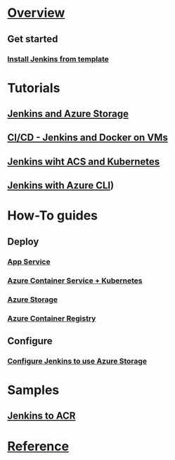 # [Overview](index.md)
## Get started
### [Install Jenkins from template](https://azuremarketplace.microsoft.com/marketplace/apps/azure-oss.jenkins.md)
# Tutorials
## [Jenkins and Azure Storage](/azure/storage/storage-java-jenkins-continuous-integration-solution.md)
## [CI/CD - Jenkins and Docker on VMs](/azure/virtual-machines/linux/tutorial-jenkins-github-docker-cicd.md)
## [Jenkins wiht ACS and Kubernetes](/azure/container-service/container-service-kubernetes-jenkins.md)
## [Jenkins with Azure CLI](TODOArticle.md))
# How-To guides
## Deploy
### [App Service](java-tutorials-services-databases.md)
### [Azure Container Service + Kubernetes](java-tutorials-services-storage.md)
### [Azure Storage](java-tutorials-services-storage.md)
### [Azure Container Registry](java-tutorials-services-storage.md)
## Configure
### [Configure Jenkins to use Azure Storage](java-tutorials-services-storage.md)
# Samples 
## [Jenkins to ACR](https://github.com/Azure/azure-quickstart-templates/tree/master/201-jenkins-acr)
# [Reference](https://plugins.jenkins.io/azure-vm-agents)
